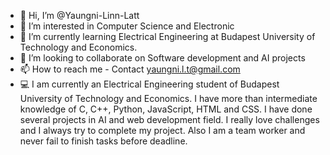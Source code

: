 - 👋 Hi, I’m @Yaungni-Linn-Latt
- 👀 I’m interested in Computer Science and Electronic
- 🌱 I’m currently learning Electrical Engineering at Budapest University of Technology and Economics.
- 💞️ I’m looking to collaborate on Software development and AI projects
- 📫 How to reach me - Contact yaungni.l.t@gmail.com
- 💻 I am currently an Electrical Engineering student of Budapest University of Technology and Economics. I have more than intermediate knowledge of C, C++, Python, JavaScript, HTML and CSS. I have done several projects in AI and web development field. I really love challenges and I always try to complete my project. Also I am a team worker and never fail to finish tasks before deadline. 

<!---
Yaungni-Linn-Latt/Yaungni-Linn-Latt is a ✨ special ✨ repository because its `README.md` (this file) appears on your GitHub profile.
You can click the Preview link to take a look at your changes.
--->

